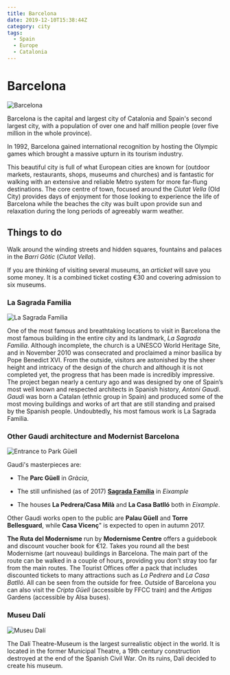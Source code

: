 ```yaml
---
title: Barcelona
date: 2019-12-10T15:38:44Z
category: city
tags:
  - Spain
  - Europe
  - Catalonia
---
```


# Barcelona
<WishWidget	country="ES"	city="Barcelona"	picture="https://wikitravel.org/upload/shared//thumb/a/a7/Gracia_Barcelona.jpg/300px-Gracia_Barcelona.jpg" label="true"></WishWidget>

![Barcelona](https://wikitravel.org/upload/shared//thumb/a/a7/Gracia_Barcelona.jpg/300px-Gracia_Barcelona.jpg)

Barcelona is the capital and largest city of Catalonia and Spain's second largest city, with a population of over one and half million people (over five million in the whole province).

In 1992, Barcelona gained international recognition by hosting the Olympic games which brought a massive upturn in its tourism industry.

This beautiful city is full of what European cities are known for (outdoor markets, restaurants, shops, museums and churches) and is fantastic for walking with an extensive and reliable Metro system for more far-flung destinations. The core centre of town, focused around the _Ciutat Vella_ (Old City) provides days of enjoyment for those looking to experience the life of Barcelona while the beaches the city was built upon <WishWidget	country="ES"	city="Barcelona"	activity="Beach"></WishWidget>provide sun and relaxation during the long periods of agreeably warm weather.

## Things to do

Walk around the winding streets and hidden squares, fountains and palaces in the _Barri Gòtic_ (_Ciutat Vella_).

If you are thinking of visiting several museums, an _articket_ will save you some money. It is a combined ticket costing €30 and covering admission to six museums.

### La Sagrada Familia
<WishWidget	country="ES"	city="Barcelona"	activity="La Sagrada Familia" picture="https://wikitravel.org/upload/shared//thumb/5/56/Sagrada_Familia.jpg/200px-Sagrada_Familia.jpg" label="true"></WishWidget>

 ![La Sagrada Familia](https://wikitravel.org/upload/shared//thumb/5/56/Sagrada_Familia.jpg/200px-Sagrada_Familia.jpg)

 One of the most famous and breathtaking locations to visit in Barcelona the most famous building in the entire city and its landmark, _La Sagrada Familia_. Although incomplete, the church is a UNESCO World Heritage Site, and in November 2010 was consecrated and proclaimed a minor basilica by Pope Benedict XVI. From the outside, visitors are astonished by the sheer height and intricacy of the design of the church and although it is not completed yet, the progress that has been made is incredibly impressive. The project began nearly a century ago and was designed by one of Spain’s most well known and respected architects in Spanish history, _Antoni Gaudi_. _Gaudi_ was born a Catalan (ethnic group in Spain) and produced some of the most moving buildings and works of art that are still standing and praised by the Spanish people. Undoubtedly, his most famous work is La Sagrada Familia.

### Other Gaudi architecture and Modernist Barcelona

 ![Entrance to Park Güell](https://upload.wikimedia.org/wikipedia/commons/thumb/c/cb/Park_G%C3%BCell_02.jpg/300px-Park_G%C3%BCell_02.jpg)

Gaudi's masterpieces are:
- The **Parc Güell** <WishWidget country="ES"	city="Barcelona" activity="Parc Güell" picture="https://upload.wikimedia.org/wikipedia/commons/thumb/c/cb/Park_G%C3%BCell_02.jpg/300px-Park_G%C3%BCell_02.jpg"></WishWidget> in _Gràcia_,

- The still unfinished (as of 2017) [**Sagrada Família**](#la-sagrada-familia) in _Eixample_

- The houses **La Pedrera/Casa Milà**<WishWidget	country="ES" city="Barcelona" activity="La Pedrera"></WishWidget> and **La Casa Batlló**<WishWidget	country="ES" city="Barcelona" activity="Casa Batllo"></WishWidget> both in _Eixample_.

Other Gaudi works open to the public are **Palau Güell** and **Torre Bellesguard**, while **Casa Vicenç**" is expected to open in autumn 2017.

**The Ruta del Modernisme** run by **Modernisme Centre** offers a guidebook and discount voucher book for €12. Takes you round all the best Modernisme (art nouveau) buildings in Barcelona. The main part of the route can be walked in a couple of hours, providing you don't stray too far from the main routes. The Tourist Offices offer a pack that includes discounted tickets to many attractions such as _La Pedrera_ and _La Casa Batlló_. All can be seen from the outside for free. Outside of Barcelona you can also visit the _Cripta Güell_ (accessible by FFCC train) and the _Artigas_ Gardens (accessible by Alsa buses).

### Museu Dalí
<WishWidget	country="ES" city="Barcelona"	activity="Museu Dalí" label="true"></WishWidget>

![Museu Dalí](https://www.salvador-dali.org/media/upload/cache/_dsc6457_pag_48_2_240.JPG)

The Dalí Theatre-Museum is the largest surrealistic object in the world. It is located in the former Municipal Theatre, a 19th century construction destroyed at the end of the Spanish Civil War. On its ruins, Dalí decided to create his museum.
